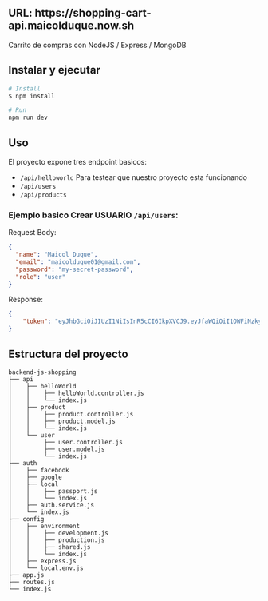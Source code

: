 <h2>URL: https://shopping-cart-api.maicolduque.now.sh</h2>

Carrito de compras con NodeJS / Express / MongoDB

## Instalar y ejecutar

```bash
# Install
$ npm install

# Run
npm run dev
```

## Uso

El proyecto expone tres endpoint basicos:

- `/api/helloworld` Para testear que nuestro proyecto esta funcionando
- `/api/users`
- `/api/products`

### Ejemplo basico **Crear USUARIO** `/api/users`:

Request Body:
```json
{
  "name": "Maicol Duque",
  "email": "maicolduque01@gmail.com",
  "password": "my-secret-password",
  "role": "user"
}
```

Response:
```json
{
    "token": "eyJhbGciOiJIUzI1NiIsInR5cCI6IkpXVCJ9.eyJfaWQiOiI1OWFiNzkyMWQ1Yzk3NjJlZGQzZmUwZDgiLCJpYXQiOjE1MDQ0MDk4ODksImV4cCI6MTUwNDQyNzg4OX0.2gZPXZ-dQc3kQ1fcIDryHm4gIqWLvcw6guAOnP0ueGU"
}
```


## Estructura del proyecto
```
backend-js-shopping
├── api
│    ├── helloWorld
│    │    ├── helloWorld.controller.js
│    │    └── index.js
│    ├── product
│    │    ├── product.controller.js
│    │    ├── product.model.js
│    │    └── index.js
│    └── user
│         ├── user.controller.js
│         ├── user.model.js
│         └── index.js
├── auth
│    ├── facebook
│    ├── google
│    ├── local
│    │    ├── passport.js
│    │    └── index.js
│    ├── auth.service.js
│    └── index.js
├── config
│    ├── environment
│    │    ├── development.js
│    │    ├── production.js
│    │    ├── shared.js
│    │    └── index.js
│    ├── express.js
│    └── local.env.js
├── app.js
├── routes.js
└── index.js
```
